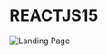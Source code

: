 # REACTJS15

![Landing Page](https://user-images.githubusercontent.com/53526825/120074068-02861800-c093-11eb-991c-d4e16d2d5ee8.png)
